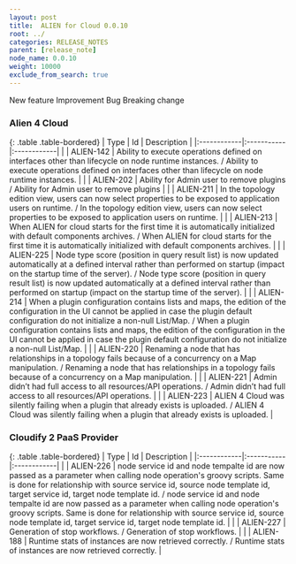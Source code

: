 ```yaml
---
layout: post
title:  ALIEN for Cloud 0.0.10
root: ../
categories: RELEASE_NOTES
parent: [release_note]
node_name: 0.0.10
weight: 10000
exclude_from_search: true
---
```





<i class="fa fa-plus text-success"></i> New feature <i class="fa fa-level-up text-primary"></i> Improvement  <i class="fa fa-bug text-danger"></i> Bug <i class="fa fa-exclamation-triangle text-warning"></i> Breaking change


### Alien 4 Cloud



  {: .table .table-bordered}
  | Type        | Id         | Description |
  |:------------|:-----------|:------------|
    |  <i class="fa fa-plus text-success"></i> | ALIEN-142 | Ability to execute operations defined on interfaces other than lifecycle on node runtime instances. / Ability to execute operations defined on interfaces other than lifecycle on node runtime instances. |
    |  <i class="fa fa-plus text-success"></i> | ALIEN-202 | Ability for Admin user to remove plugins / Ability for Admin user to remove plugins |
    |  <i class="fa fa-plus text-success"></i> | ALIEN-211 | In the topology edition view, users can now select properties to be exposed to application users on runtime. / In the topology edition view, users can now select properties to be exposed to application users on runtime. |
    |  <i class="fa fa-plus text-success"></i> | ALIEN-213 | When ALIEN for cloud starts for the first time it is automatically initialized with default components archives. / When ALIEN for cloud starts for the first time it is automatically initialized with default components archives. |
      |  <i class="fa fa-level-up text-primary"></i> | ALIEN-225 | Node type score (position in query result list) is now updated automatically at a defined interval rather than performed on startup (impact on the startup time of the server). / Node type score (position in query result list) is now updated automatically at a defined interval rather than performed on startup (impact on the startup time of the server). |
      |  <i class="fa fa-bug text-danger"></i> | ALIEN-214 | When a plugin configuration contains lists and maps, the edition of the configuration in the UI cannot be applied in case the plugin default configuration do not initialize a non-null List/Map. / When a plugin configuration contains lists and maps, the edition of the configuration in the UI cannot be applied in case the plugin default configuration do not initialize a non-null List/Map. |
    |  <i class="fa fa-bug text-danger"></i> | ALIEN-220 | Renaming a node that has relationships in a topology fails because of a concurrency on a Map manipulation. / Renaming a node that has relationships in a topology fails because of a concurrency on a Map manipulation. |
    |  <i class="fa fa-bug text-danger"></i> | ALIEN-221 | Admin didn’t had full access to all resources/API operations. / Admin didn’t had full access to all resources/API operations. |
    |  <i class="fa fa-bug text-danger"></i> | ALIEN-223 | ALIEN 4 Cloud was silently failing when a plugin that already exists is uploaded. / ALIEN 4 Cloud was silently failing when a plugin that already exists is uploaded. |
  


### Cloudify 2 PaaS Provider



  {: .table .table-bordered}
  | Type        | Id         | Description |
  |:------------|:-----------|:------------|
    |  <i class="fa fa-plus text-success"></i> | ALIEN-226 | node service id and node tempalte id are now passed as a parameter when calling node operation's groovy scripts. Same is done for relationship with source service id, source node template id, target service id, target node template id. / node service id and node tempalte id are now passed as a parameter when calling node operation's groovy scripts. Same is done for relationship with source service id, source node template id, target service id, target node template id. |
    |  <i class="fa fa-plus text-success"></i> | ALIEN-227 | Generation of stop workflows. / Generation of stop workflows. |
      |  <i class="fa fa-level-up text-primary"></i> | ALIEN-188 | Runtime stats of instances are now retrieved correctly. / Runtime stats of instances are now retrieved correctly. |
    

